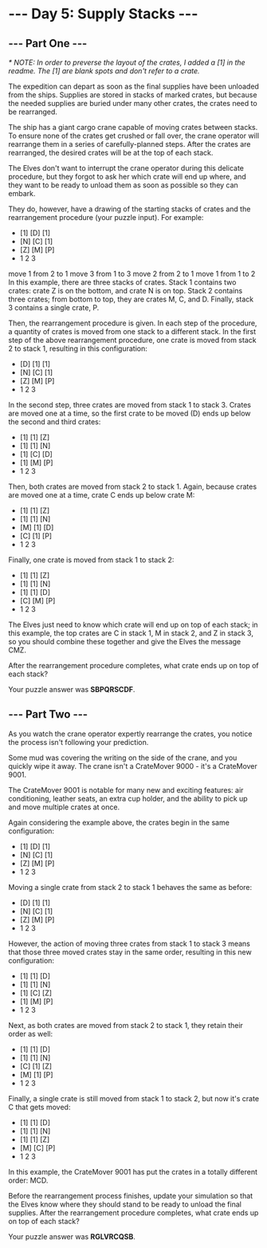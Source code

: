 # --- Day 5: Supply Stacks ---
## --- Part One ---
_* NOTE: In order to preverse the layout of the crates, I added a [1] in the readme. The [1] are blank spots and don't refer to a crate._

The expedition can depart as soon as the final supplies have been unloaded from the ships. Supplies are stored in stacks of marked crates, but because the needed supplies are buried under many other crates, the crates need to be rearranged.

The ship has a giant cargo crane capable of moving crates between stacks. To ensure none of the crates get crushed or fall over, the crane operator will rearrange them in a series of carefully-planned steps. After the crates are rearranged, the desired crates will be at the top of each stack.

The Elves don't want to interrupt the crane operator during this delicate procedure, but they forgot to ask her which crate will end up where, and they want to be ready to unload them as soon as possible so they can embark.

They do, however, have a drawing of the starting stacks of crates and the rearrangement procedure (your puzzle input). For example:

- [1] [D] [1]   
- [N] [C] [1]   
- [Z] [M] [P]
- 1   2   3

move 1 from 2 to 1
move 3 from 1 to 3
move 2 from 2 to 1
move 1 from 1 to 2
In this example, there are three stacks of crates. Stack 1 contains two crates: crate Z is on the bottom, and crate N is on top. Stack 2 contains three crates; from bottom to top, they are crates M, C, and D. Finally, stack 3 contains a single crate, P.

Then, the rearrangement procedure is given. In each step of the procedure, a quantity of crates is moved from one stack to a different stack. In the first step of the above rearrangement procedure, one crate is moved from stack 2 to stack 1, resulting in this configuration:

- [D] [1] [1]       
- [N] [C] [1]   
- [Z] [M] [P]
- 1   2   3

In the second step, three crates are moved from stack 1 to stack 3. Crates are moved one at a time, so the first crate to be moved (D) ends up below the second and third crates:

- [1] [1] [Z]
- [1] [1] [N]
- [1] [C] [D]
- [1] [M] [P]
- 1   2   3

Then, both crates are moved from stack 2 to stack 1. Again, because crates are moved one at a time, crate C ends up below crate M:

- [1] [1] [Z]
- [1] [1] [N]
- [M] [1] [D]
- [C] [1] [P]
- 1   2   3

Finally, one crate is moved from stack 1 to stack 2:

- [1] [1] [Z]
- [1] [1] [N]
- [1] [1] [D]
- [C] [M] [P]
- 1   2   3

The Elves just need to know which crate will end up on top of each stack; in this example, the top crates are C in stack 1, M in stack 2, and Z in stack 3, so you should combine these together and give the Elves the message CMZ.

After the rearrangement procedure completes, what crate ends up on top of each stack?

Your puzzle answer was **SBPQRSCDF**.

## --- Part Two ---
As you watch the crane operator expertly rearrange the crates, you notice the process isn't following your prediction.

Some mud was covering the writing on the side of the crane, and you quickly wipe it away. The crane isn't a CrateMover 9000 - it's a CrateMover 9001.

The CrateMover 9001 is notable for many new and exciting features: air conditioning, leather seats, an extra cup holder, and the ability to pick up and move multiple crates at once.

Again considering the example above, the crates begin in the same configuration:

- [1] [D] [1]    
- [N] [C] [1]    
- [Z] [M] [P]
- 1   2   3

Moving a single crate from stack 2 to stack 1 behaves the same as before:

- [D] [1] [1]        
- [N] [C] [1]    
- [Z] [M] [P]
- 1   2   3

However, the action of moving three crates from stack 1 to stack 3 means that those three moved crates stay in the same order, resulting in this new configuration:

- [1] [1] [D]
- [1] [1] [N]
- [1] [C] [Z]
- [1] [M] [P]
- 1   2   3

Next, as both crates are moved from stack 2 to stack 1, they retain their order as well:

- [1] [1] [D]
- [1] [1] [N]
- [C] [1] [Z]
- [M] [1] [P]
- 1   2   3

Finally, a single crate is still moved from stack 1 to stack 2, but now it's crate C that gets moved:

- [1] [1] [D]
- [1] [1] [N]
- [1] [1] [Z]
- [M] [C] [P]
- 1   2   3

In this example, the CrateMover 9001 has put the crates in a totally different order: MCD.

Before the rearrangement process finishes, update your simulation so that the Elves know where they should stand to be ready to unload the final supplies. After the rearrangement procedure completes, what crate ends up on top of each stack?

Your puzzle answer was **RGLVRCQSB**.